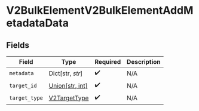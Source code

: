 # V2BulkElementV2BulkElementAddMetadataData


## Fields

| Field                                                | Type                                                 | Required                                             | Description                                          |
| ---------------------------------------------------- | ---------------------------------------------------- | ---------------------------------------------------- | ---------------------------------------------------- |
| `metadata`                                           | Dict[str, *str*]                                     | :heavy_check_mark:                                   | N/A                                                  |
| `target_id`                                          | [Union[str, int]](../../models/shared/v2targetid.md) | :heavy_check_mark:                                   | N/A                                                  |
| `target_type`                                        | [V2TargetType](../../models/shared/v2targettype.md)  | :heavy_check_mark:                                   | N/A                                                  |